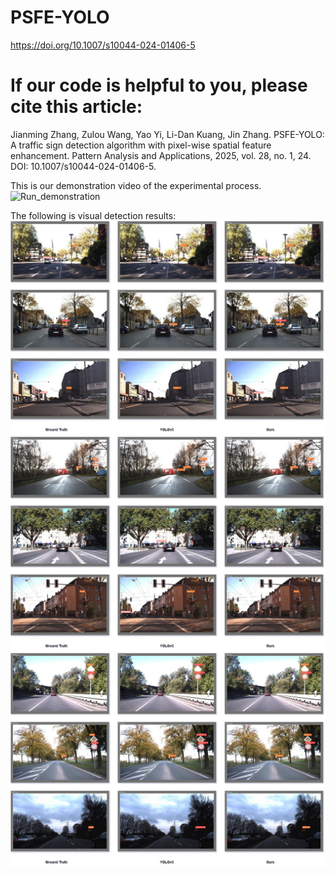 # PSFE-YOLO
https://doi.org/10.1007/s10044-024-01406-5

# If our code is helpful to you, please cite this article:
Jianming Zhang, Zulou Wang, Yao Yi, Li-Dan Kuang, Jin Zhang. PSFE-YOLO: A traffic sign detection algorithm with pixel-wise spatial feature enhancement. Pattern Analysis and Applications, 2025, vol. 28, no. 1, 24. DOI: 10.1007/s10044-024-01406-5. 

This is our demonstration video of the experimental process.
![Run_demonstration](https://github.com/csust7zhangjm/PSFE-TSD/blob/main/Run_demonstration.gif)

The following is visual detection results:
![running_result_1](https://github.com/csust7zhangjm/PSFE-TSD/blob/main/demo1.jpg)
![running_result_2](https://github.com/csust7zhangjm/PSFE-TSD/blob/main/demo2.jpg)
![running_result_3](https://github.com/csust7zhangjm/PSFE-TSD/blob/main/demo3.jpg)
